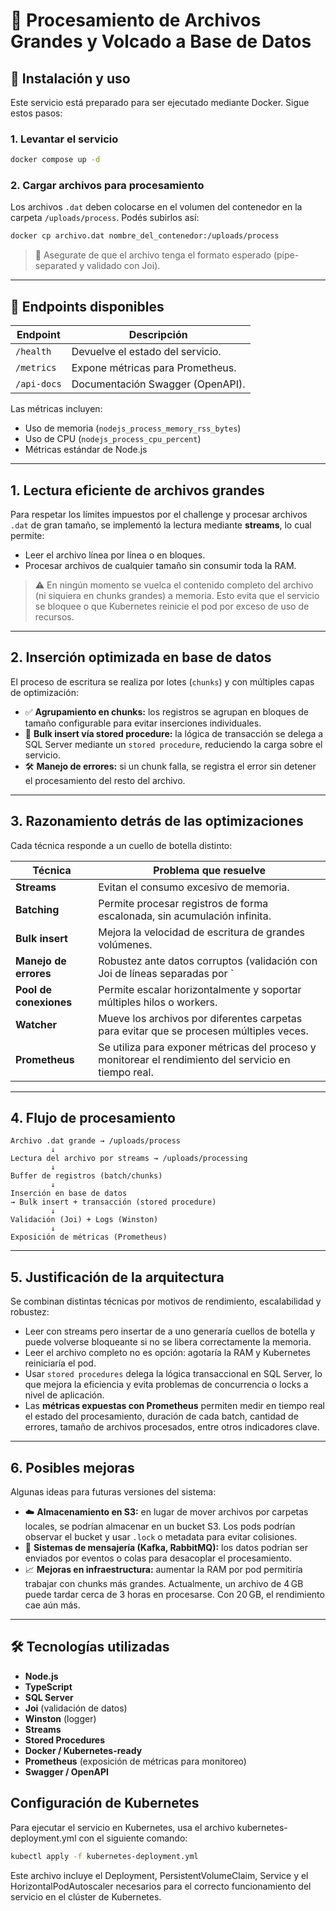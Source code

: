 
# 📄 Procesamiento de Archivos Grandes y Volcado a Base de Datos

## 🚀 Instalación y uso

Este servicio está preparado para ser ejecutado mediante Docker. Sigue estos pasos:

### 1. Levantar el servicio

```bash
docker compose up -d
```

### 2. Cargar archivos para procesamiento

Los archivos `.dat` deben colocarse en el volumen del contenedor en la carpeta `/uploads/process`. Podés subirlos así:

```bash
docker cp archivo.dat nombre_del_contenedor:/uploads/process
```

> 📁 Asegurate de que el archivo tenga el formato esperado (pipe-separated y validado con Joi).

---

## 📡 Endpoints disponibles

| Endpoint       | Descripción                                |
|----------------|--------------------------------------------|
| `/health`      | Devuelve el estado del servicio.           |
| `/metrics`     | Expone métricas para Prometheus.           |
| `/api-docs`    | Documentación Swagger (OpenAPI).           |

Las métricas incluyen:
- Uso de memoria (`nodejs_process_memory_rss_bytes`)
- Uso de CPU (`nodejs_process_cpu_percent`)
- Métricas estándar de Node.js

---

## 1. Lectura eficiente de archivos grandes

Para respetar los límites impuestos por el challenge y procesar archivos `.dat` de gran tamaño, se implementó la lectura mediante **streams**, lo cual permite:

- Leer el archivo línea por línea o en bloques.
- Procesar archivos de cualquier tamaño sin consumir toda la RAM.

> ⚠️ En ningún momento se vuelca el contenido completo del archivo (ni siquiera en chunks grandes) a memoria. Esto evita que el servicio se bloquee o que Kubernetes reinicie el pod por exceso de uso de recursos.

---

## 2. Inserción optimizada en base de datos

El proceso de escritura se realiza por lotes (`chunks`) y con múltiples capas de optimización:

- ✅ **Agrupamiento en chunks:** los registros se agrupan en bloques de tamaño configurable para evitar inserciones individuales.
- 🚀 **Bulk insert vía stored procedure:** la lógica de transacción se delega a SQL Server mediante un `stored procedure`, reduciendo la carga sobre el servicio.
- 🛠️ **Manejo de errores:** si un chunk falla, se registra el error sin detener el procesamiento del resto del archivo.

---

## 3. Razonamiento detrás de las optimizaciones

Cada técnica responde a un cuello de botella distinto:

| Técnica               | Problema que resuelve                                                        |
|-----------------------|-----------------------------------------------------------------------------|
| **Streams**           | Evitan el consumo excesivo de memoria.                                     |
| **Batching**          | Permite procesar registros de forma escalonada, sin acumulación infinita.  |
| **Bulk insert**       | Mejora la velocidad de escritura de grandes volúmenes.                     |
| **Manejo de errores** | Robustez ante datos corruptos (validación con Joi de líneas separadas por `|`). |
| **Pool de conexiones**| Permite escalar horizontalmente y soportar múltiples hilos o workers.       |
| **Watcher**           | Mueve los archivos por diferentes carpetas para evitar que se procesen múltiples veces. |
| **Prometheus**        | Se utiliza para exponer métricas del proceso y monitorear el rendimiento del servicio en tiempo real. |

---

## 4. Flujo de procesamiento

```text
Archivo .dat grande → /uploads/process
         ↓
Lectura del archivo por streams → /uploads/processing
         ↓
Buffer de registros (batch/chunks)
         ↓
Inserción en base de datos
→ Bulk insert + transacción (stored procedure)
         ↓
Validación (Joi) + Logs (Winston)
         ↓
Exposición de métricas (Prometheus)
```

---

## 5. Justificación de la arquitectura

Se combinan distintas técnicas por motivos de rendimiento, escalabilidad y robustez:

- Leer con streams pero insertar de a uno generaría cuellos de botella y puede volverse bloqueante si no se libera correctamente la memoria.
- Leer el archivo completo no es opción: agotaría la RAM y Kubernetes reiniciaría el pod.
- Usar `stored procedures` delega la lógica transaccional en SQL Server, lo que mejora la eficiencia y evita problemas de concurrencia o locks a nivel de aplicación.
- Las **métricas expuestas con Prometheus** permiten medir en tiempo real el estado del procesamiento, duración de cada batch, cantidad de errores, tamaño de archivos procesados, entre otros indicadores clave.

---

## 6. Posibles mejoras

Algunas ideas para futuras versiones del sistema:

- ☁️ **Almacenamiento en S3:** en lugar de mover archivos por carpetas locales, se podrían almacenar en un bucket S3. Los pods podrían observar el bucket y usar `.lock` o metadata para evitar colisiones.
- 🔄 **Sistemas de mensajería (Kafka, RabbitMQ):** los datos podrían ser enviados por eventos o colas para desacoplar el procesamiento.
- 📈 **Mejoras en infraestructura:** aumentar la RAM por pod permitiría trabajar con chunks más grandes. Actualmente, un archivo de 4 GB puede tardar cerca de 3 horas en procesarse. Con 20 GB, el rendimiento cae aún más.

---

## 🛠️ Tecnologías utilizadas

- **Node.js**
- **TypeScript**
- **SQL Server**
- **Joi** (validación de datos)
- **Winston** (logger)
- **Streams**
- **Stored Procedures**
- **Docker / Kubernetes-ready**
- **Prometheus** (exposición de métricas para monitoreo)
- **Swagger / OpenAPI**

## Configuración de Kubernetes 

Para ejecutar el servicio en Kubernetes, usa el archivo kubernetes-deployment.yml con el siguiente comando:

```bash
kubectl apply -f kubernetes-deployment.yml
```

Este archivo incluye el Deployment, PersistentVolumeClaim, Service y el HorizontalPodAutoscaler necesarios para el correcto funcionamiento del servicio en el clúster de Kubernetes.